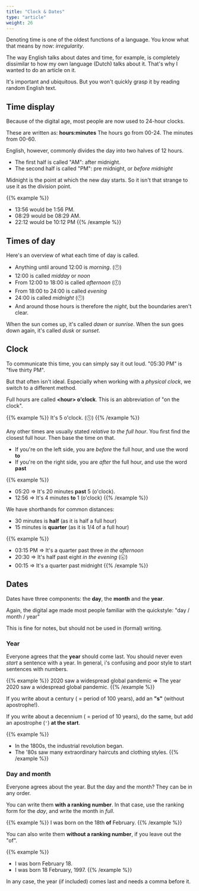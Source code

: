 ```yaml
---
title: "Clock & Dates"
type: "article"
weight: 26
---
```


Denoting time is one of the oldest functions of a language. You know what that means by now: _irregularity_.

The way English talks about dates and time, for example, is completely dissimilar to how my own language (Dutch) talks about it. That's why I wanted to do an article on it. 

It's important and ubiquitous. But you won't quickly grasp it by reading random English text.

## Time display

Because of the digital age, most people are now used to 24-hour clocks. 

These are written as: **hours:minutes** The hours go from 00-24. The minutes from 00-60.

English, however, commonly divides the day into two halves of 12 hours. 

* The first half is called "AM": after midnight. 
* The second half is called "PM": pre midnight, or _before midnight_

Midnight is the point at which the new day starts. So it isn't that strange to use it as the division point.

{{% example %}}
* 13:56 would be 1:56 PM.
* 08:29 would be 08:29 AM.
* 22:12 would be 10:12 PM
{{% /example %}}

## Times of day

Here's an overview of what each time of day is called.

* Anything until around 12:00 is _morning_. (🕛)
* 12:00 is called _midday_ or _noon_
* From 12:00 to 18:00 is called _afternoon_ (🕕)
* From 18:00 to 24:00 is called _evening_
* 24:00 is called _midnight_ (🕛)
* And around those hours is therefore the _night_, but the boundaries aren't clear.

When the sun comes up, it's called _dawn_ or _sunrise_. When the sun goes down again, it's called _dusk_ or _sunset_.

## Clock

To communicate this time, you can simply say it out loud. "05:30 PM" is "five thirty PM".

But that often isn't ideal. Especially when working with a _physical clock_, we switch to a different method.

Full hours are called **\<hour\> o'clock**. This is an abbreviation of "on the clock".

{{% example %}}
It's 5 o'clock. (🕔)
{{% /example %}}

Any other times are usually stated _relative to the full hour_. You first find the closest full hour. Then base the time on that.

* If you're on the left side, you are _before_ the full hour, and use the word **to**
* If you're on the right side, you are _after_ the full hour, and use the word **past**

{{% example %}}
* 05:20 => It's 20 minutes **past** 5 (o'clock).
* 12:56 => It's 4 minutes **to** 1 (o'clock)
{{% /example %}}

We have shorthands for common distances: 

* 30 minutes is **half** (as it is half a full hour)
* 15 minutes is **quarter** (as it is 1/4 of a full hour)

{{% example %}}
* 03:15 PM => It's a quarter past three _in the afternoon_
* 20:30 => It's half past eight _in the evening_ (🕣)
* 00:15 => It's a quarter past midnight
{{% /example %}}

## Dates

Dates have three components: the **day**, the **month** and the **year**.

Again, the digital age made most people familiar with the quickstyle: "day / month / year" 

This is fine for notes, but should not be used in (formal) writing.

### Year

Everyone agrees that the **year** should come last. You should never even _start_ a sentence with a year. In general, i's confusing and poor style to start sentences with numbers.

{{% example %}}
2020 saw a widespread global pandemic => The year 2020 saw a widespread global pandemic.
{{% /example %}}

If you write about a century ( = period of 100 years), add an **"s"** (without apostrophe!). 

If you write about a decennium ( = period of 10 years), do the same, but add an apostrophe (`'`) **at the start**.

{{% example %}}
* In the 1800s, the industrial revolution began.
* The '80s saw many extraordinary haircuts and clothing styles.
{{% /example %}}

### Day and month

Everyone agrees about the year. But the day and the month? They can be in any order.

You can write them **with a ranking number**. In that case, use the ranking form for the _day_, and write the month in _full_.

{{% example %}}
I was born on the 18th **of** February.
{{% /example %}}

You can also write them **without a ranking number**, if you leave out the "of".

{{% example %}}
* I was born February 18.
* I was born 18 February, 1997.
{{% /example %}}

In any case, the year (if included) comes last and needs a comma before it.